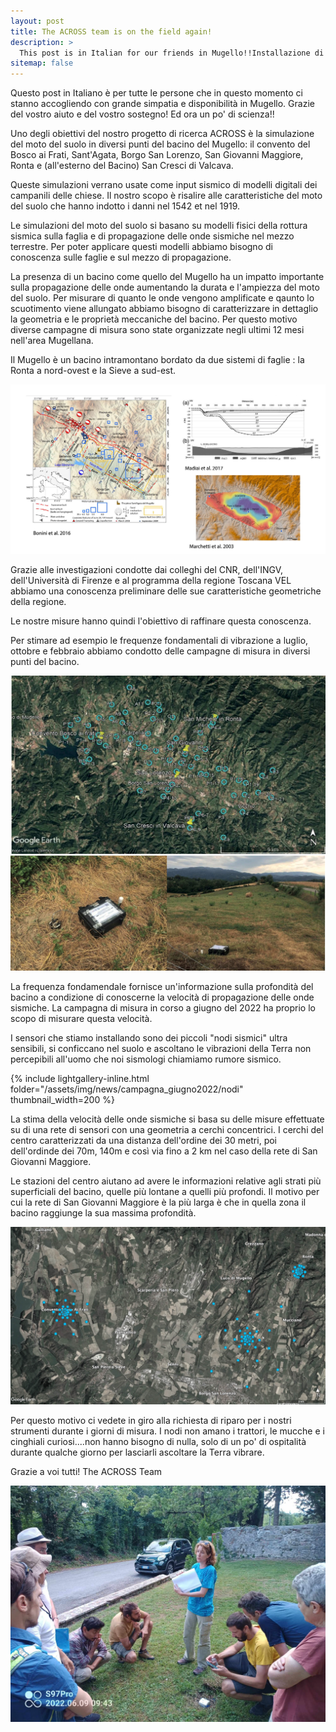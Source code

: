```yaml
---
layout: post
title: The ACROSS team is on the field again! 
description: >
  This post is in Italian for our friends in Mugello!!Installazione di 3 reti temporanee per la misura del rumore sismico
sitemap: false
---
```


Questo post in Italiano è per tutte le persone che in questo momento ci stanno accogliendo con grande simpatia e disponibilità in Mugello.
Grazie del vostro aiuto e del vostro sostegno! 
Ed ora un po' di scienza!!

Uno degli obiettivi del nostro progetto di ricerca ACROSS è la simulazione del moto del suolo in diversi punti del bacino del Mugello: il convento del Bosco ai Frati, Sant'Agata, Borgo San Lorenzo, San Giovanni Maggiore, Ronta e (all'esterno del Bacino) San Cresci di Valcava.

Queste simulazioni verrano usate come input sismico di modelli digitali dei campanili delle chiese. Il nostro scopo è risalire alle caratteristiche del moto del suolo che hanno indotto i danni nel 1542 et nel 1919.

Le simulazioni del moto del suolo si basano su modelli fisici della rottura sismica sulla faglia e di propagazione delle onde sismiche nel mezzo terrestre. Per poter applicare questi modelli abbiamo bisogno di conoscenza sulle faglie e sul mezzo di propagazione. 

La presenza di un bacino come quello del Mugello ha un impatto importante sulla propagazione delle onde aumentando la durata e l'ampiezza del moto del suolo. 
Per misurare di quanto le onde vengono amplificate e qaunto lo scuotimento viene allungato abbiamo bisogno di caratterizzare in dettaglio la geometria e le proprietà meccaniche del bacino. Per questo motivo diverse campagne di misura sono state organizzate negli ultimi 12 mesi nell'area Mugellana.

Il Mugello è un bacino intramontano bordato da due sistemi di faglie : la Ronta a nord-ovest e la Sieve a sud-est.

![picture](/assets/img/news/campagna_giugno2022/Mugello.jpg) 

Grazie alle investigazioni condotte dai colleghi del CNR, dell'INGV, dell'Università di Firenze e al programma della regione Toscana VEL abbiamo una conoscenza preliminare delle sue caratteristiche geometriche della regione.

Le nostre misure hanno quindi l'obiettivo di raffinare questa conoscenza.

Per stimare ad esempio le frequenze fondamentali di vibrazione a luglio, ottobre e febbraio abbiamo condotto delle campagne di misura in diversi punti del bacino.

![picture](/assets/img/news/campagna_giugno2022/HVsurvey.jpg) 

La frequenza fondamendale fornisce un'informazione sulla profondità del bacino a condizione di conoscerne la velocità di propagazione delle onde sismiche.
La campagna di misura in corso a giugno del 2022 ha proprio lo scopo di misurare questa velocità.


I sensori che stiamo installando sono dei piccoli "nodi sismici" ultra sensibili, si conficcano nel suolo e ascoltano le vibrazioni della Terra non percepibili all'uomo che noi sismologi chiamiamo rumore sismico.

{% include lightgallery-inline.html folder="/assets/img/news/campagna_giugno2022/nodi" thumbnail_width=200 %}

La stima della velocità delle onde sismiche si basa su delle misure effettuate su di una rete di sensori con una geometria a cerchi concentrici. I cerchi del centro caratterizzati da una distanza dell'ordine dei 30 metri, poi dell'ordinde dei 70m, 140m e così via fino a 2 km nel caso della rete di San Giovanni Maggiore.

Le stazioni del centro aiutano ad avere le informazioni relative agli strati più superficiali del bacino, quelle più lontane a quelli più profondi. 
Il motivo per cui la rete di San Giovanni Maggiore è la più larga è che in quella zona il bacino raggiunge la sua massima profondità.

![picture](/assets/img/news/campagna_giugno2022/Reti.jpg) 

Per questo motivo ci vedete in giro alla richiesta di riparo per i nostri strumenti durante i giorni di misura. I nodi non amano i trattori, le mucche e i cinghiali curiosi....non hanno bisogno di nulla, solo di un po' di ospitalità durante qualche giorno per lasciarli ascoltare la Terra vibrare.

Grazie a voi tutti!
The ACROSS Team


![picture](/assets/img/news/campagna_giugno2022/Debriefing.jpeg)



